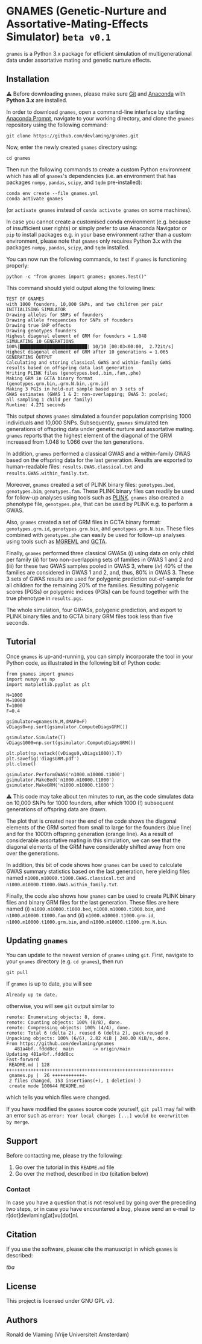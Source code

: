 # GNAMES (Genetic-Nurture and Assortative-Mating-Effects Simulator) `beta v0.1`

`gnames` is a Python 3.x package for efficient simulation of multigenerational data under assortative mating and genetic nurture effects.

## Installation

:warning: Before downloading `gnames`, please make sure [Git](https://git-scm.com/downloads) and [Anaconda](https://www.anaconda.com/) with **Python 3.x** are installed.

In order to download `gnames`, open a command-line interface by starting [Anaconda Prompt](https://docs.anaconda.com/anaconda/user-guide/getting-started/), navigate to your working directory, and clone the `gnames` repository using the following command:

```  
git clone https://github.com/devlaming/gnames.git
```

Now, enter the newly created `gnames` directory using:

```
cd gnames
```

Then run the following commands to create a custom Python environment which has all of `gnames`'s dependencies (i.e. an environment that has packages `numpy`, `pandas`, `scipy`, and `tqdm` pre-installed):

```
conda env create --file gnames.yml
conda activate gnames
```

(or `activate gnames` instead of `conda activate gnames` on some machines).

In case you cannot create a customised conda environment (e.g. because of insufficient user rights) or simply prefer to use Anaconda Navigator or `pip` to install packages e.g. in your base environment rather than a custom environment, please note that `gnames` only requires Python 3.x with the packages `numpy`, `pandas`, `scipy`, and `tqdm` installed.

You can now run the following commands, to test if `gnames` is functioning properly:
```
python -c "from gnames import gnames; gnames.Test()"
```

This command should yield output along the following lines:
```
TEST OF GNAMES
with 1000 founders, 10,000 SNPs, and two children per pair
INITIALISING SIMULATOR
Drawing alleles for SNPs of founders
Drawing allele frequencies for SNPs of founders
Drawing true SNP effects
Drawing genotypes founders
Highest diagonal element of GRM for founders = 1.048
SIMULATING 10 GENERATIONS
100%|█████████████████████████| 10/10 [00:03<00:00,  2.72it/s]
Highest diagonal element of GRM after 10 generations = 1.065
GENERATING OUTPUT
Calculating and storing classical GWAS and within-family GWAS
results based on offspring data last generation
Writing PLINK files (genotypes.bed,.bim,.fam,.phe)
Making GRM in GCTA binary format
(genotypes.grm.bin,.grm.N.bin,.grm.id)
Making 3 PGIs in hold-out sample based on 3 sets of
GWAS estimates (GWAS 1 & 2: non-overlapping; GWAS 3: pooled;
all sampling 1 child per family)
Runtime: 4.271 seconds
```

This output shows `gnames` simulated a founder population comprising 1000 individuals and 10,000 SNPs. Subsequently, `gnames` simulated ten generations of offspring data under genetic nurture and assortative mating. `gnames` reports that the highest element of the diagonal of the GRM increased from 1.048 to 1.066 over the ten generations.

In addition, `gnames` performed a classical GWAS and a within-family GWAS based on the offspring data for the last generation. Results are exported to human-readable files: `results.GWAS.classical.txt` and `results.GWAS.within_family.txt`.

Moreover, `gnames` created a set of PLINK binary files: `genotypes.bed`, `genotypes.bim`, `genotypes.fam`. These PLINK binary files can readily be used for follow-up analyses using tools such as [PLINK](https://www.cog-genomics.org/plink/). `gnames` also created a phenotype file, `genotypes.phe`, that can be used by PLINK e.g. to perform a GWAS.

Also, `gnames` created a set of GRM files in GCTA binary format: `genotypes.grm.id`, `genotypes.grm.bin`, and `genotypes.grm.N.bin`. These files combined with `genotypes.phe` can easily be used for follow-up analyses using tools such as [MGREML](https://www.github.com/devlaming/mgreml) and [GCTA](https://yanglab.westlake.edu.cn/software/gcta/).

Finally, `gnames` performed three classical GWASs (*i*) using data on only child per family (*ii*) for two non-overlapping sets of families in GWAS 1 and 2 and (iii) for these two GWAS samples pooled in GWAS 3, where (*iv*) 40% of the families are considered in GWAS 1 and 2, and, thus, 80% in GWAS 3. These 3 sets of GWAS results are used for polygenic prediction out-of-sample for all children for the remaining 20% of the families. Resulting polygenic scores (PGSs) or polygenic indices (PGIs) can be found together with the true phenotype in `results.pgs`.

The whole simulation, four GWASs, polygenic prediction, and export to PLINK binary files and to GCTA binary GRM files took less than five seconds.

## Tutorial

Once `gnames` is up-and-running, you can simply incorporate the tool in your Python code, as illustrated in the following bit of Python code:

```
from gnames import gnames
import numpy as np
import matplotlib.pyplot as plt

N=1000
M=10000
T=1000
F=0.4

gsimulator=gnames(N,M,dMAF0=F)
vDiags0=np.sort(gsimulator.ComputeDiagsGRM())

gsimulator.Simulate(T)
vDiags1000=np.sort(gsimulator.ComputeDiagsGRM())

plt.plot(np.vstack((vDiags0,vDiags1000)).T)
plt.savefig('diagsGRM.pdf')
plt.close()

gsimulator.PerformGWAS('n1000.m10000.t1000')
gsimulator.MakeBed('n1000.m10000.t1000')
gsimulator.MakeGRM('n1000.m10000.t1000')
```

:warning: This code may take about ten minutes to run, as the code simulates data on 10,000 SNPs for 1000 founders, after which 1000 (!) subsequent generations of offspring data are drawn.

The plot that is created near the end of the code shows the diagonal elements of the GRM sorted from small to large for the founders (blue line) and for the 1000th offspring generation (orange line). As a result of considerable assortative mating in this simulation, we can see that the diagonal elements of the GRM have considerably shifted away from one over the generations.

In addition, this bit of code shows how `gnames` can be used to calculate GWAS summary statistics based on the last generation, here yielding files named `n1000.m10000.t1000.GWAS.classical.txt` and `n1000.m10000.t1000.GWAS.within_family.txt`.

Finally, the code also shows how `gnames` can be used to create PLINK binary files and binary GRM files for the last generation. These files are here named (*i*) `n1000.m10000.t1000.bed`, `n1000.m10000.t1000.bim`, and `n1000.m10000.t1000.fam` and (*ii*) `n1000.m10000.t1000.grm.id`, `n1000.m10000.t1000.grm.bin`, and `n1000.m10000.t1000.grm.N.bin`.

## Updating `gnames`

You can update to the newest version of `gnames` using `git`. First, navigate to your `gnames` directory (e.g. `cd gnames`), then run
```
git pull
```
If `gnames` is up to date, you will see 
```
Already up to date.
```
otherwise, you will see `git` output similar to 
```
remote: Enumerating objects: 8, done.
remote: Counting objects: 100% (8/8), done.
remote: Compressing objects: 100% (4/4), done.
remote: Total 6 (delta 2), reused 6 (delta 2), pack-reused 0
Unpacking objects: 100% (6/6), 2.82 KiB | 240.00 KiB/s, done.
From https://github.com/devlaming/gnames
   481a4bf..fddd8cc  main       -> origin/main
Updating 481a4bf..fddd8cc
Fast-forward
 README.md | 128 ++++++++++++++++++++++++++++++++++++++++++++++++++++++++++++++
 gnames.py |  26 ++++++++++++-
 2 files changed, 153 insertions(+), 1 deletion(-)
 create mode 100644 README.md
```
which tells you which files were changed.

If you have modified the `gnames` source code yourself, `git pull` may fail with an error such as `error: Your local changes [...] would be overwritten by merge`. 

## Support

Before contacting me, please try the following:

1. Go over the tutorial in this `README.md` file
2. Go over the method, described in *tba* (citation below)

### Contact

In case you have a question that is not resolved by going over the preceding two steps, or in case you have encountered a bug, please send an e-mail to r\[dot\]devlaming\[at\]vu\[dot\]nl.

## Citation

If you use the software, please cite the manuscript in which `gnames` is described:

*tba*

## License

This project is licensed under GNU GPL v3.

## Authors

Ronald de Vlaming (Vrije Universiteit Amsterdam)
